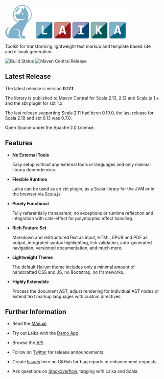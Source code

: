 
![Laika](docs/src/img/laika-dog@1.5x.png)

Toolkit for transforming lightweight text markup and template based site and e-book generation.

![Build Status](https://github.com/planet42/Laika/workflows/CI/badge.svg)
![Maven Central Release](https://img.shields.io/maven-central/v/org.planet42/laika-core_2.12.svg)


Latest Release
--------------

The latest release is version **0.17.1**.  

The library is published to Maven Central for Scala 2.13, 2.12 and Scala.js 1.x and the sbt plugin for sbt 1.x.

The last release supporting Scala 2.11 had been 0.10.0, 
the last release for Scala 2.10 and sbt 0.13 was 0.7.0.

Open Source under the Apache 2.0 License.


Features
--------

* **No External Tools**

  Easy setup without any external tools or languages and only minimal library dependencies.
  
* **Flexible Runtime**

  Laika can be used as an sbt plugin, as a Scala library for the JVM or in the browser via Scala.js.
  
* **Purely Functional**

  Fully referentially transparent, no exceptions or runtime reflection and integration 
  with cats-effect for polymorphic effect handling.
  
* **Rich Feature Set**

  Markdown and reStructuredText as input, HTML, EPUB and PDF as output, integrated syntax highlighting, 
  link validation, auto-generated navigation, versioned documentation, and much more.
  
* **Lightweight Theme**

  The default Helium theme includes only a minimal amount of handcrafted CSS and JS, no Bootstrap, no frameworks.

* **Highly Extensible**

  Process the document AST, adjust rendering for individual AST nodes 
  or extend text markup languages with custom directives.
  

Further Information
-------------------

* Read the [Manual].

* Try out Laika with the [Demo App].

* Browse the [API].

* Follow on [Twitter] for release announcements.

* Create [Issues] here on GitHub for bug reports or enhancement requests.

* Ask questions on [Stackoverflow], tagging with Laika and Scala.
 

[Manual]: https://planet42.github.com/Laika/index.html
[Demo App]: http://planet42.org/
[API]: https://planet42.github.com/Laika/api/laika/api/
[Twitter]: https://twitter.com/_planet42
[Issues]: https://github.com/planet42/Laika/issues
[Stackoverflow]: http://stackoverflow.com/questions/ask?tags=scala%2claika
